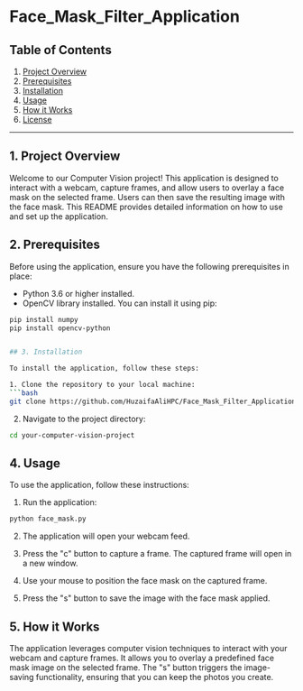 # Face_Mask_Filter_Application

## Table of Contents
1. [Project Overview](#project-overview)
2. [Prerequisites](#prerequisites)
3. [Installation](#installation)
4. [Usage](#usage)
5. [How it Works](#how-it-works)
6. [License](#license)

---

## 1. Project Overview

Welcome to our Computer Vision project! 
This application is designed to interact with a webcam, capture frames, and allow users to overlay a face mask on the selected frame. 
Users can then save the resulting image with the face mask. This README provides detailed information on how to use and set up the application.

## 2. Prerequisites

Before using the application, ensure you have the following prerequisites in place:

- Python 3.6 or higher installed.
- OpenCV library installed. You can install it using pip:
```bash
pip install numpy
pip install opencv-python


## 3. Installation

To install the application, follow these steps:

1. Clone the repository to your local machine:
```bash
git clone https://github.com/HuzaifaAliHPC/Face_Mask_Filter_Application.git

```
2. Navigate to the project directory:
```bash
cd your-computer-vision-project
```
## 4. Usage

To use the application, follow these instructions:

1. Run the application:
```bash
python face_mask.py
```

2. The application will open your webcam feed.

3. Press the "c" button to capture a frame. The captured frame will open in a new window.

4. Use your mouse to position the face mask on the captured frame.

5. Press the "s" button to save the image with the face mask applied.

## 5. How it Works

The application leverages computer vision techniques to interact with your webcam and capture frames.
It allows you to overlay a predefined face mask image on the selected frame.
The "s" button triggers the image-saving functionality, ensuring that you can keep the photos you create.


